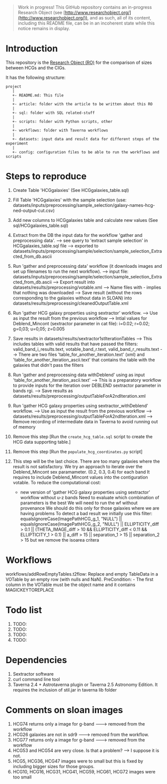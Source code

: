 > Work in progress! This GitHub repository contains an in-progress Research Object (see [http://www.researchobject.org/](http://www.researchobject.org/)), and as such, all of its content, including this README file, can be in an incoherent state while this notice remains in display.

Introduction
============

This repository is the [Research Object (RO)](http://www.researchobject.org/ "Research Object portal") for the comparison of sizes between HCGs and the CIGs.

It has the following structure:

    project
	   |
	   +- README.md: This file
	   |
	   +- article: folder with the article to be written about this RO
	   |
	   +- sql: folder with SQL related-stuff
	   |
	   +- scripts: folder with Python scripts, other
	   |
	   +- workflows: folder with Taverna workflows
	   |
	   +- datasets: input data and result data for different steps of the experiment
	   |
	   +- config: configuration files to be able to run the workflows and scripts


Steps to reproduce
==================

1. Create Table 'HCGgalaxies' (See HCGgalaxies_table.sql)
2. Fill Table 'HCGgalaxies' with the sample selection (use: datasets/inputs/preprocessing/sample_selection/galaxy-names-hcg-ned-output-cut.csv)
3. Add new columns to HCGgalaxies table and calculate new values (See sql/HCGgalaxies_table.sql)
4. Extract from the DB the input data for the workflow 'gather and preprocessing data'.
    --> see query to 'extract sample selection' in HCGgalaxies_table.sql file
    --> exported to datasets/inputs/preprocessing/sample/selection/sample_selection_Extracted_from_db.ascii
5. Run 'gather and preprocessing data' workflow (it downloads images and set up filenames to run the next workflow).
    --> input file: datasets/inputs/preprocessing/sample/selection/sample_selection_Extracted_from_db.ascii
    --> Export result into datasets/results/preprocessing/votable.xml
    --> Name files with - implies that nothing was downloaded
    --> Save result (without the rows corresponding to the galaxies without data in SLOAN) into
             datasets/results/preprocessing/cleanedOutputTable.xml
6. Run 'gather HCG galaxy properties using sextractor' workflow.
    --> Use as input the result from the previous workflow
    --> Intial values for Deblend_Mincont (sextractor parameter in cat file): i=0.02; r=0.02; g=0,03; u=0,05; z=0.005
7. Save results in datasets/results/sextractor1stIterationTables
    --> This includes tables with valid results that have passed the filters: valid_band_i_results.text, votable_band_r.text, valid_band_r_results.text
    --> There are two files 'table_for_another_iteration.text' (xml) and 'table_for_another_iteration_ascii.text' that contains the table with the galaxies that didn't pass the filters
8. Run 'gather and preprocessing data withDeblend' using as input 'table_for_another_iteration_ascii.text'
    --> This is a preparatory workflow to provide inputs for the iteration over DEBLEND sextractor parameter in bands rgi.
    --> Save results as datasets/results/preprocessing/outputTableForA2ndIteration.xml
9. Run 'gather HCG galaxy properties using sextractor_withDeblend' workflow.
    --> Use as input the result from the previous workflow
    --> datasets/results/preprocessing/outputTableForA2ndIteration.xml
    --> Remove recording of intermediate data in Taverna to avoid running out of memory
1. Remove this step [Run the `create_hcg_table.sql` script to create the HCG data supporting table.]
1. Remove this step [Run the `populate_hcg_coordinates.py` script]

7. This step will be the last choice. There are too many galaxies where the result is not satisfactory.
    We try an approach to iterate over the Deblend_Mincont sex paramameter. (0.2, 0.3, 0.4) for each band
    It requires to include Deblend_Mincont values into the contiguration votable.
    To reduce the computational cost:
      - new version of 'gather HCG galaxy properties using sextractor' workflow without u-z bands
    Need to evaluate which combination of parameters is the best
    We will need to run the wf without provenance
    We should do this only for those galaxies where we are having problems
    To detect a bad result we initially use this filter:
       equalsIgnoreCase(ImagePathHCG_g_1, "NULL") || equalsIgnoreCase(ImagePathHCG_g_2, "NULL") || ELLIPTICITY_diff > 0.1 || (THETA_IMAGE_diff > 10 && ELLIPTICITY_diff < 0.11 && ELLIPTICITY_1 > 0.1) || a_diff > 15 || separation_1 > 15 || separation_2 > 15
        but we remove the isoarea critera



Workflows
=========
workflows/addRowEmptyTables.t2flow: Replace and empty TableData in a VOTable by an empty row (with nulls and NaN).
    PreCondition:
        - The first column in the VOTable must be the object name and it contains MAGICKEYTOREPLACE

Todo list
=========

1. TODO:
2. TODO:
3. TODO:
4. TODO:

Dependencies
============
1. Sextractor software
2. curl command line tool
3. Taverna 2.4 + Astrotaverna plugin or Taverna 2.5 Astronomy Edition. It requires the inclusion of stil.jar in taverna lib folder

Comments on sloan images
========
1. HCG74  returns only a image for g-band ---> removed from the workflow
2. HCG26  galaxies are not in sdr9 ---> removed from the workflow.
3. HCG77 returns only a image for g-band ---> removed from the workflow
4. HCG53 and HCG54 are very close. Is that a problem? --> I suppose it is not. 
5. HCG5, HCG36, HCG47 images were to small but this is fixed by including bigger sizes for those groups.
6. HCG10, HCG16, HCG31, HCG41, HCG59, HCG61, HCG72 images were too small

